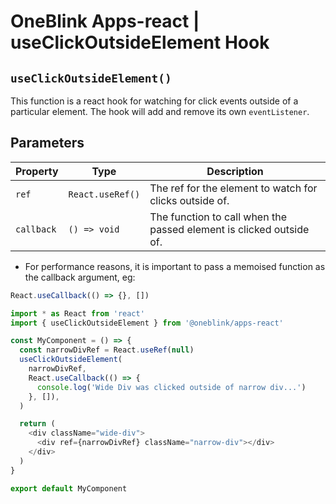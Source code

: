 # OneBlink Apps-react | useClickOutsideElement Hook

## `useClickOutsideElement()`

This function is a react hook for watching for click events outside of a particular element. The hook will add and remove its own `eventListener`.

## Parameters

| Property   | Type             | Description                                                         |
| ---------- | ---------------- | ------------------------------------------------------------------- |
| `ref`      | `React.useRef()` | The ref for the element to watch for clicks outside of.             |
| `callback` | `() => void`     | The function to call when the passed element is clicked outside of. |

- For performance reasons, it is important to pass a memoised function as the callback argument, eg:

```js
React.useCallback(() => {}, [])
```

```js
import * as React from 'react'
import { useClickOutsideElement } from '@oneblink/apps-react'

const MyComponent = () => {
  const narrowDivRef = React.useRef(null)
  useClickOutsideElement(
    narrowDivRef,
    React.useCallback(() => {
      console.log('Wide Div was clicked outside of narrow div...')
    }, []),
  )

  return (
    <div className="wide-div">
      <div ref={narrowDivRef} className="narrow-div"></div>
    </div>
  )
}

export default MyComponent
```
